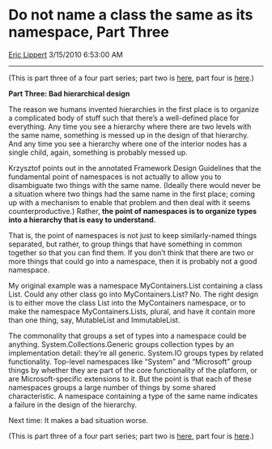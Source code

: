 <div id="page">

# Do not name a class the same as its namespace, Part Three

[Eric Lippert](https://social.msdn.microsoft.com/profile/Eric%20Lippert) 3/15/2010 6:53:00 AM

-----

<div id="content">

<div class="mine">

(This is part three of a four part series; part two is [here](http://blogs.msdn.com/b/ericlippert/archive/2010/03/11/do-not-name-a-class-the-same-as-its-namespace-part-two.aspx), part four is [here](http://blogs.msdn.com/b/ericlippert/archive/2010/03/18/do-not-name-a-class-the-same-as-its-namespace-part-four.aspx).)

**Part Three: Bad hierarchical design**

The reason we humans invented hierarchies in the first place is to organize a complicated body of stuff such that there’s a well-defined place for everything. Any time you see a hierarchy where there are two levels with the same name, something is messed up in the design of that hierarchy. And any time you see a hierarchy where one of the interior nodes has a single child, again, something is probably messed up.

Krzysztof points out in the annotated Framework Design Guidelines that the fundamental point of namespaces is not actually to allow you to disambiguate two things with the same name. (Ideally there would never be a situation where two things had the same name in the first place; coming up with a mechanism to enable that problem and then deal with it seems counterproductive.) Rather, **the point of namespaces is to organize types into a hierarchy that is easy to understand**.

That is, the point of namespaces is not just to keep similarly-named things separated, but rather, to group things that have something in common together so that you can find them. If you don’t think that there are two or more things that could go into a namespace, then it is probably not a good namespace.

My original example was a namespace MyContainers.List containing a class List. Could any other class go into MyContainers.List? No. The right design is to either move the class List into the MyContainers namespace, or to make the namespace MyContainers.Lists, plural, and have it contain more than one thing, say, MutableList and ImmutableList.

The commonality that groups a set of types into a namespace could be anything. System.Collections.Generic groups collection types by an implementation detail: they’re all generic. System.IO groups types by related functionality. Top-level namespaces like “System” and “Microsoft” group things by whether they are part of the core functionality of the platform, or are Microsoft-specific extensions to it. But the point is that each of these namespaces groups a large number of things by some shared characteristic. A namespace containing a type of the same name indicates a failure in the design of the hierarchy.

Next time: It makes a bad situation worse.

(This is part three of a four part series; part two is [here](http://blogs.msdn.com/b/ericlippert/archive/2010/03/11/do-not-name-a-class-the-same-as-its-namespace-part-two.aspx), part four is [here](http://blogs.msdn.com/b/ericlippert/archive/2010/03/18/do-not-name-a-class-the-same-as-its-namespace-part-four.aspx).)

</div>

</div>

</div>

